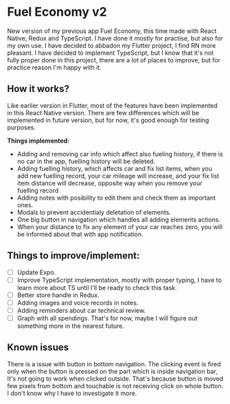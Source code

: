 # Fuel Economy v2

New version of my previous app Fuel Economy, this time made with React Native, Redux and TypeScript.
I have done it mostly for practise, but also for my own use. I have decided to abbadon my Flutter project, I find RN more pleasant. I have decided to implement TypeScript, but I know that it's not fully proper done in this project, there are a lot of places to improve, but for practice reason I'm happy with it.

## How it works?

Like earlier version in Flutter, most of the features have been implemented in this React Native version. There are few differences which will be implemented in future version, but for now, it's good enough for testing purposes.

**Things implemented:**

- Adding and removing car info which affect also fueling history, if there is no car in the app, fuelling history will be deleted.
- Adding fuelling history, which affects car and fix list items, when you add new fuelling record, your car mileage will increase, and your fix list item distance will decrease, opposite way when you remove your fuelling record
- Adding notes with posibility to edit them and check them as important ones.
- Modals to prevent accidentialy deletation of elements.
- One big button in navigation which handles all adding elements actions.
- When your distance to fix any element of your car reaches zero, you will be informed about that with app notification.

## Things to improve/implement:

- [ ] Update Expo.
- [ ] Improve TypeScript implementation, mostly with proper typing, I have to learn more about TS until I'll be ready to check this task.
- [ ] Better store handle in Redux.
- [ ] Adding images and voice records in notes.
- [ ] Adding reminders about car technical review.
- [ ] Graph with all spendings.
      That's for now, maybe I will figure out something more in the nearest future.

## Known issues

There is a issue with button in bottom navigation. The clicking event is fired only when the button is pressed on the part which is inside navigation bar, It's not going to work when clicked outside. That's because button is moved few pixels from bottom and touchable is not receiving click on whole button. I don't know why I have to investigate it more.